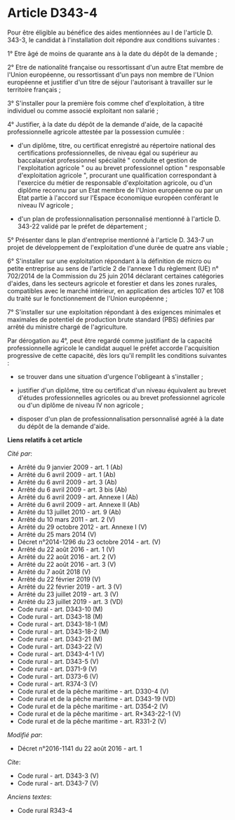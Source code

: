 # Article D343-4

Pour être éligible au bénéfice des aides mentionnées au I de l'article D. 343-3, le candidat à l'installation doit répondre
aux conditions suivantes : 

1° Etre âgé de moins de quarante ans à la date du dépôt de la demande ; 

2° Etre de nationalité française ou ressortissant d'un autre Etat membre de l'Union européenne, ou ressortissant d'un pays
non membre de l'Union européenne et justifier d'un titre de séjour l'autorisant à travailler sur le territoire français ; 

3° S'installer pour la première fois comme chef d'exploitation, à titre individuel ou comme associé exploitant non salarié ; 

4° Justifier, à la date du dépôt de la demande d'aide, de la capacité professionnelle agricole attestée par la possession
cumulée :

- d'un diplôme, titre, ou certificat enregistré au répertoire national des certifications professionnelles, de niveau égal ou
supérieur au baccalauréat professionnel spécialité " conduite et gestion de l'exploitation agricole " ou au brevet
professionnel option " responsable d'exploitation agricole ", procurant une qualification correspondant à l'exercice du
métier de responsable d'exploitation agricole, ou d'un diplôme reconnu par un Etat membre de l'Union européenne ou par un
Etat partie à l'accord sur l'Espace économique européen conférant le niveau IV agricole ;

- d'un plan de professionnalisation personnalisé mentionné à l'article D. 343-22 validé par le préfet de département ; 

5° Présenter dans le plan d'entreprise mentionné à l'article D. 343-7 un projet de développement de l'exploitation d'une
durée de quatre ans viable ; 

6° S'installer sur une exploitation répondant à la définition de micro ou petite entreprise au sens de l'article 2 de
l'annexe 1 du règlement (UE) n° 702/2014 de la Commission du 25 juin 2014 déclarant certaines catégories d'aides, dans les
secteurs agricole et forestier et dans les zones rurales, compatibles avec le marché intérieur, en application des articles
107 et 108 du traité sur le fonctionnement de l'Union européenne ; 

7° S'installer sur une exploitation répondant à des exigences minimales et maximales de potentiel de production brute
standard (PBS) définies par arrêté du ministre chargé de l'agriculture. 

Par dérogation au 4°, peut être regardé comme justifiant de la capacité professionnelle agricole le candidat auquel le préfet
accorde l'acquisition progressive de cette capacité, dès lors qu'il remplit les conditions suivantes :

- se trouver dans une situation d'urgence l'obligeant à s'installer ;

- justifier d'un diplôme, titre ou certificat d'un niveau équivalent au brevet d'études professionnelles agricoles ou au
brevet professionnel agricole ou d'un diplôme de niveau IV non agricole ;

- disposer d'un plan de professionnalisation personnalisé agréé à la date du dépôt de la demande d'aide.

**Liens relatifs à cet article**

_Cité par_:

  - Arrêté du 9 janvier 2009 - art. 1 (Ab)
  - Arrêté du 6 avril 2009 - art. 1 (Ab)
  - Arrêté du 6 avril 2009 - art. 3 (Ab)
  - Arrêté du 6 avril 2009 - art. 3 bis (Ab)
  - Arrêté du 6 avril 2009 - art. Annexe I (Ab)
  - Arrêté du 6 avril 2009 - art. Annexe II (Ab)
  - Arrêté du 13 juillet 2010 - art. 9 (Ab)
  - Arrêté du 10 mars 2011 - art. 2 (V)
  - Arrêté du 29 octobre 2012 - art. Annexe I (V)
  - Arrêté du 25 mars 2014 (V)
  - Décret n°2014-1296 du 23 octobre 2014 - art. (V)
  - Arrêté du 22 août 2016 - art. 1 (V)
  - Arrêté du 22 août 2016 - art. 2 (V)
  - Arrêté du 22 août 2016 - art. 3 (V)
  - Arrêté du 7 août 2018 (V)
  - Arrêté du 22 février 2019 (V)
  - Arrêté du 22 février 2019 - art. 3 (V)
  - Arrêté du 23 juillet 2019 - art. 3 (V)
  - Arrêté du 23 juillet 2019 - art. 3 (VD)
  - Code rural - art. D343-10 (M)
  - Code rural - art. D343-18 (M)
  - Code rural - art. D343-18-1 (M)
  - Code rural - art. D343-18-2 (M)
  - Code rural - art. D343-21 (M)
  - Code rural - art. D343-22 (V)
  - Code rural - art. D343-4-1 (V)
  - Code rural - art. D343-5 (V)
  - Code rural - art. D371-9 (V)
  - Code rural - art. D373-6 (V)
  - Code rural - art. R374-3 (V)
  - Code rural et de la pêche maritime - art. D330-4 (V)
  - Code rural et de la pêche maritime - art. D343-19 (VD)
  - Code rural et de la pêche maritime - art. D354-2 (V)
  - Code rural et de la pêche maritime - art. R*343-22-1 (V)
  - Code rural et de la pêche maritime - art. R331-2 (V)

_Modifié par_:

  - Décret n°2016-1141 du 22 août 2016 - art. 1

_Cite_:

  - Code rural - art. D343-3 (V)
  - Code rural - art. D343-7 (V)

_Anciens textes_:

  - Code rural R343-4
